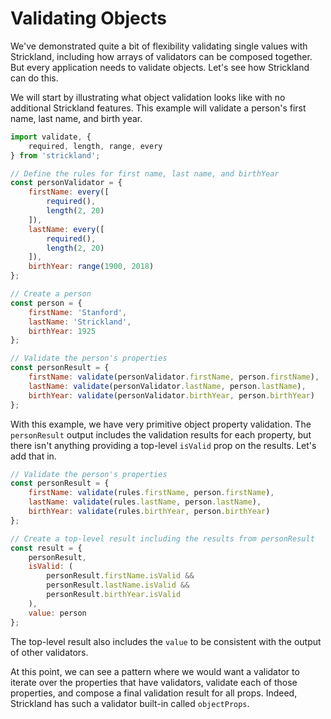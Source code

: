 # Validating Objects

We've demonstrated quite a bit of flexibility validating single values with Strickland, including how arrays of validators can be composed together. But every application needs to validate objects. Let's see how Strickland can do this.

We will start by illustrating what object validation looks like with no additional Strickland features. This example will validate a person's first name, last name, and birth year.

```jsx
import validate, {
    required, length, range, every
} from 'strickland';

// Define the rules for first name, last name, and birthYear
const personValidator = {
    firstName: every([
        required(),
        length(2, 20)
    ]),
    lastName: every([
        required(),
        length(2, 20)
    ]),
    birthYear: range(1900, 2018)
};

// Create a person
const person = {
    firstName: 'Stanford',
    lastName: 'Strickland',
    birthYear: 1925
};

// Validate the person's properties
const personResult = {
    firstName: validate(personValidator.firstName, person.firstName),
    lastName: validate(personValidator.lastName, person.lastName),
    birthYear: validate(personValidator.birthYear, person.birthYear)
};
```

With this example, we have very primitive object property validation. The `personResult` output includes the validation results for each property, but there isn't anything providing a top-level `isValid` prop on the results. Let's add that in.

```jsx
// Validate the person's properties
const personResult = {
    firstName: validate(rules.firstName, person.firstName),
    lastName: validate(rules.lastName, person.lastName),
    birthYear: validate(rules.birthYear, person.birthYear)
};

// Create a top-level result including the results from personResult
const result = {
    personResult,
    isValid: (
        personResult.firstName.isValid &&
        personResult.lastName.isValid &&
        personResult.birthYear.isValid
    ),
    value: person
};
```

The top-level result also includes the `value` to be consistent with the output of other validators.

At this point, we can see a pattern where we would want a validator to iterate over the properties that have validators, validate each of those properties, and compose a final validation result for all props. Indeed, Strickland has such a validator built-in called `objectProps`.
